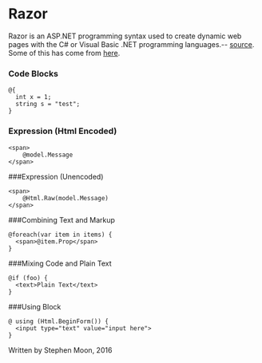# Razor

Razor is an ASP.NET programming syntax used to create dynamic web pages with the C# or Visual Basic .NET programming languages.-- 
[source](https://en.wikipedia.org/wiki/ASP.NET_Razor). Some of this has come from [here](http://haacked.com/archive/2011/01/06/razor-syntax-quick-reference.aspx/). 

### Code Blocks
```
@{ 
  int x = 1; 
  string s = "test";
}
```

### Expression (Html Encoded)	
```
<span>
    @model.Message
</span>
```

###Expression (Unencoded)	
```
<span>
    @Html.Raw(model.Message)
</span>
```

###Combining Text and Markup 
```
@foreach(var item in items) {
  <span>@item.Prop</span> 
}
```
 
###Mixing Code and Plain Text 
```
@if (foo) {
  <text>Plain Text</text> 
}
```

###Using Block 
```
@ using (Html.BeginForm()) {
  <input type="text" value="input here">
}
```

Written by Stephen Moon, 2016
